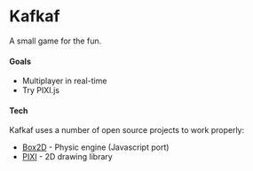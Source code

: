 # Kafkaf
A small game for the fun.

#### Goals
- Multiplayer in real-time
- Try PIXI.js

#### Tech

Kafkaf uses a number of open source projects to work properly:

* [Box2D] - Physic engine (Javascript port)
* [PIXI] - 2D drawing library

[Box2D]:https://github.com/kripken/box2d.js/
[PIXI]:https://github.com/GoodBoyDigital/pixi.js/